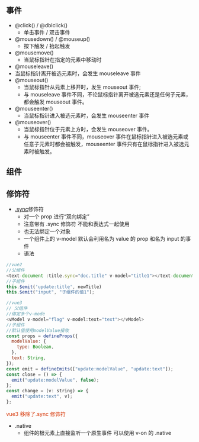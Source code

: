 ## 事件

- @click() / @dblclick()
  - 单击事件 / 双击事件
- @mousedown() / @mouseup()
  - 按下触发 / 抬起触发
- @mousemove()
  - 当鼠标指针在指定的元素中移动时
- @mouseleave()
- 当鼠标指针离开被选元素时，会发生 mouseleave 事件
- @mouseout()
  - 当鼠标指针从元素上移开时，发生 mouseout 事件;
  - 与 mouseleave 事件不同，不论鼠标指针离开被选元素还是任何子元素，都会触发 mouseout 事件。
- @mouseenter()
  - 当鼠标指针进入被选元素时，会发生 mouseenter 事件
- @mouseover()
  - 当鼠标指针位于元素上方时，会发生 mouseover 事件。
  - 与 mouseenter 事件不同，mouseover 事件在鼠标指针进入被选元素或任意子元素时都会被触发，mouseenter 事件只有在鼠标指针进入被选元素时被触发。

## 组件

## 修饰符

- <a target="_blank" href="https://v2.cn.vuejs.org/v2/guide/components-custom-events.html#sync-%E4%BF%AE%E9%A5%B0%E7%AC%A6">.sync</a>修饰符
  - 对一个 prop 进行“双向绑定”
  - 注意带有 .sync 修饰符 不能和表达式一起使用
  - 也无法绑定一个对象
  - 一个组件上的 v-model 默认会利用名为 value 的 prop 和名为 input 的事件
  - 语法

```js
//vue2
//父组件
<text-document :title.sync="doc.title" v-model="title1"></text-document>
//子组件
this.$emit('update:title', newTitle)
this.$emit("input", "子组件的值1");

//vue3
// 父组件
//绑定多个v-mode
<vModel v-model="flag" v-model:text="text"></vModel>
//子组件
//默认值使用modelValue接收
const props = defineProps({
  modelValue: {
    type: Boolean,
  },
  text: String,
});
const emit = defineEmits(["update:modelValue", "update:text"]);
const close = () => {
  emit("update:modelValue", false);
};
const change = (v: string) => {
  emit("update:text", v);
};
```

<font color="#d63200">vue3 移除了.sync 修饰符</font>

- .native
  - 组件的根元素上直接监听一个原生事件 可以使用 v-on 的 .native
    <componentCom></componentCom>
